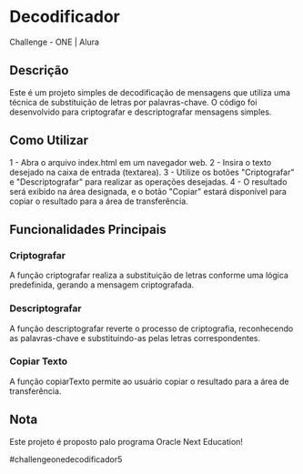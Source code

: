# Decodificador
 Challenge - ONE | Alura

## Descrição
 Este é um projeto simples de decodificação de mensagens que utiliza uma técnica de substituição de letras por palavras-chave. O código foi desenvolvido para criptografar e descriptografar mensagens simples.

## Como Utilizar
 1 - Abra o arquivo index.html em um navegador web.
 2 - Insira o texto desejado na caixa de entrada (textarea).
 3 - Utilize os botões "Criptografar" e "Descriptografar" para realizar as operações desejadas.
 4 - O resultado será exibido na área designada, e o botão "Copiar" estará disponível para copiar o resultado para a área de transferência.

## Funcionalidades Principais
### Criptografar
 A função criptografar realiza a substituição de letras conforme uma lógica predefinida, gerando a mensagem criptografada.

### Descriptografar
 A função descriptografar reverte o processo de criptografia, reconhecendo as palavras-chave e substituindo-as pelas letras correspondentes.

### Copiar Texto
 A função copiarTexto permite ao usuário copiar o resultado para a área de transferência.

## Nota
Este projeto é proposto palo programa Oracle Next Education!

#challengeonedecodificador5
